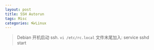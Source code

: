 ```yaml
---
layout: post
title: SSH Autorun
tags: Misc
categories: 👓Linux
---
```


> Debian
开机启动 ssh.
`vi /etc/rc.local`
文件末尾加入:   service sshd start



